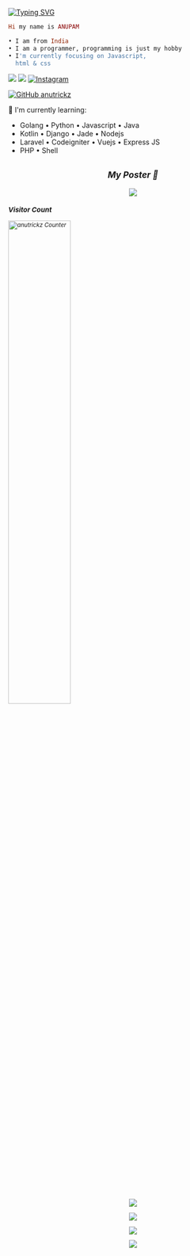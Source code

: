 [![Typing SVG](https://readme-typing-svg.herokuapp.com?font=Fira+Code&weight=700&size=30&duration=2000&pause=90&color=2988F7&center=true&vCenter=true&multiline=true&random=false&width=600&height=90&lines=Hello%2C+I+am+a+web+developer;and+web+designer)](https://git.io/typing-svg)

 

```rb
Hi my name is ANUPAM

• I am from India
• I am a programmer, programming is just my hobby
• I'm currently focusing on Javascript,
  html & css
```

[<img src="https://img.shields.io/badge/Website-anutrickz-blue">](https://anutrickz.blogspot.com/)
[<img src="https://img.shields.io/badge/Email-anutrickz@gmail.com-purple">](mailto:anutrickz@gmail.com)
<a href="https://www.instagram.com/anutrickz" target="_blank"><img src="https://img.shields.io/badge/Instagram-%23E4405F.svg?&style=flat-square&logo=instagram&logoColor=white" alt="Instagram"></a>

[![GitHub anutrickz](https://img.shields.io/github/followers/anutrickz?label=follow&style=social)](https://github.com/anutrickz)

:page_with_curl: I'm currently learning:
- Golang • Python • Javascript • Java
- Kotlin • Django • Jade • Nodejs
- Laravel • Codeigniter • Vuejs • Express JS
- PHP • Shell


<h2 align="center"><i><small>My Poster 👀</h2>
<div align="center">
<img align="center" src="https://cardivo.vercel.app/api?name=ANUTRICKZ&description=Hi,%20I%27m%20Anupam%20and%20I%27m%20a%20web%20%20designer%20%20and%20developer,%20Nice%20to%20meet%20you&image=https://avatars.githubusercontent.com/anutrickz&usqp=CAU&backgroundColor=%23ecf0f1&instagram=@anutrickz&github=anutrickz&pattern=ticTacToe&colorPattern=%23eaeaea&site=https://anutrickz.blogspot.com"/>
</div>

### Visitor Count
<a href="https://hataken.eu.org" target="_blank"><img src="https://count.getloli.com/get/@anutrickz?theme=rule34" width="50%" alt="anutrickz Counter" /></a>

##
   <p align="center">
  <a href="https://github.com/amnutrickz"><img src="https://github-readme-stats.vercel.app/api?username=anutrickz&theme=tokyonight&show_icons=true" /></a>
</p>

<p align="center">
  <a href="https://github.com/anutrickz"><img src="https://github-readme-streak-stats.herokuapp.com?user=anutrickz&theme=tokyonight&hide_border=false&properties=background&border=%239611C5FF" /><a>
</p>
  
<p align="center">
  <a href="https://github.com/anutrickz"><img src="https://github-readme-stats.vercel.app/api/top-langs?username=anutrickz&theme=tokyonight&layout=compact" /></a>
</p>
  
<p align="center">
  <a href="https://github.com/anutrickz"><img src="https://github-profile-trophy.vercel.app/?username=anutrickz&theme=radical&margin-w=20&no-bg=true&no-frame=false" /><a>
</p>
